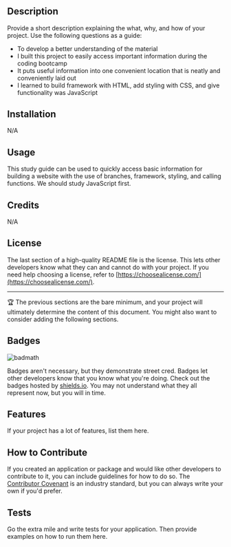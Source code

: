 # <Prework Study Guide Webpage>

## Description

Provide a short description explaining the what, why, and how of your project. Use the following questions as a guide:

- To develop a better understanding of the material
- I built this project to easily access important information during the coding bootcamp
- It puts useful information into one convenient location that is neatly and conveniently laid out
- I learned to build framework with HTML, add styling with CSS, and give functionality was JavaScript

## Installation

N/A

## Usage

This study guide can be used to quickly access basic information for building a website with the use of branches, framework, styling, and calling functions. We should study JavaScript first. 

## Credits

N/A

## License

The last section of a high-quality README file is the license. This lets other developers know what they can and cannot do with your project. If you need help choosing a license, refer to [https://choosealicense.com/](https://choosealicense.com/).

---

🏆 The previous sections are the bare minimum, and your project will ultimately determine the content of this document. You might also want to consider adding the following sections.

## Badges

![badmath](https://img.shields.io/github/languages/top/nielsenjared/badmath)

Badges aren't necessary, but they demonstrate street cred. Badges let other developers know that you know what you're doing. Check out the badges hosted by [shields.io](https://shields.io/). You may not understand what they all represent now, but you will in time.

## Features

If your project has a lot of features, list them here.

## How to Contribute

If you created an application or package and would like other developers to contribute to it, you can include guidelines for how to do so. The [Contributor Covenant](https://www.contributor-covenant.org/) is an industry standard, but you can always write your own if you'd prefer.

## Tests

Go the extra mile and write tests for your application. Then provide examples on how to run them here.
